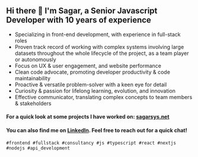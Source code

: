 ## Hi there 👋 I'm Sagar, a Senior Javascript Developer with 10 years of experience

- Specializing in front-end development, with experience in full-stack roles
- Proven track record of working with complex systems involving large datasets throughout the whole lifecycle of the project, as a team player or autonomously
- Focus on UX & user engagement, and website performance
- Clean code advocate, promoting developer productivity & code maintainability
- Proactive & versatile problem-solver with a keen eye for detail
- Curiosity & passion for lifelong learning, evolution, and innovation
- Effective communicator, translating complex concepts to team members & stakeholders

#### For a quick look at some projects I have worked on: [sagarsys.net](https://sagarsys.net)
#### You can also find me on [LinkedIn](https://www.linkedin.com/in/sagarsys/). Feel free to reach out for a quick chat!

`#frontend #fullstack #consultancy #js #typescript #react #nextjs #nodejs #api_development`

<!--
**sagarsys/sagarsys** is a ✨ _special_ ✨ repository because its `README.md` (this file) appears on your GitHub profile.

Here are some ideas to get you started:

- 🔭 I’m currently working on ...
- 🌱 I’m currently learning ...
- 👯 I’m looking to collaborate on ...
- 🤔 I’m looking for help with ...
- 💬 Ask me about ...
- 📫 How to reach me: ...
- 😄 Pronouns: ...
- ⚡ Fun fact: ...
-->
